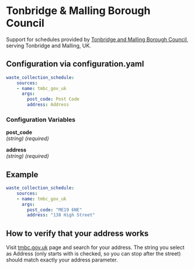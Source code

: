 # Tonbridge & Malling Borough Council

Support for schedules provided by [Tonbridge and Malling Borough Council](https://www.tmbc.gov.uk/xfp/form/167), serving Tonbridge and Malling, UK.

## Configuration via configuration.yaml

```yaml
waste_collection_schedule:
    sources:
    - name: tmbc_gov_uk
      args:
        post_code: Post Code
        address: Address
```

### Configuration Variables

**post_code**  
*(string) (required)*

**address**  
*(string) (required)*

## Example

```yaml
waste_collection_schedule:
    sources:
    - name: tmbc_gov_uk
      args:
        post_code: "ME19 6NE"
        address: "138 High Street"
```

## How to verify that your address works

Visit [tmbc.gov.uk](https://www.tmbc.gov.uk/xfp/form/167) page and search for your address. The string you select as Address (only starts with is checked, so you can stop after the street) should match exactly your address parameter.
